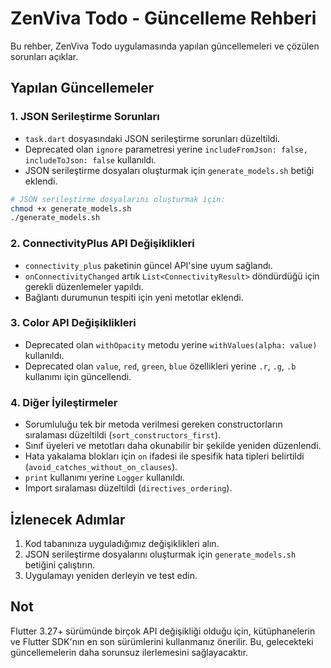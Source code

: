 # ZenViva Todo - Güncelleme Rehberi

Bu rehber, ZenViva Todo uygulamasında yapılan güncellemeleri ve çözülen sorunları açıklar.

## Yapılan Güncellemeler

### 1. JSON Serileştirme Sorunları

- `task.dart` dosyasındaki JSON serileştirme sorunları düzeltildi.
- Deprecated olan `ignore` parametresi yerine `includeFromJson: false, includeToJson: false` kullanıldı.
- JSON serileştirme dosyaları oluşturmak için `generate_models.sh` betiği eklendi.

```sh
# JSON serileştirme dosyalarını oluşturmak için:
chmod +x generate_models.sh
./generate_models.sh
```

### 2. ConnectivityPlus API Değişiklikleri

- `connectivity_plus` paketinin güncel API'sine uyum sağlandı.
- `onConnectivityChanged` artık `List<ConnectivityResult>` döndürdüğü için gerekli düzenlemeler yapıldı.
- Bağlantı durumunun tespiti için yeni metotlar eklendi.

### 3. Color API Değişiklikleri

- Deprecated olan `withOpacity` metodu yerine `withValues(alpha: value)` kullanıldı.
- Deprecated olan `value`, `red`, `green`, `blue` özellikleri yerine `.r`, `.g`, `.b` kullanımı için güncellendi.

### 4. Diğer İyileştirmeler

- Sorumluluğu tek bir metoda verilmesi gereken constructorların sıralaması düzeltildi (`sort_constructors_first`).
- Sınıf üyeleri ve metotları daha okunabilir bir şekilde yeniden düzenlendi.
- Hata yakalama blokları için `on` ifadesi ile spesifik hata tipleri belirtildi (`avoid_catches_without_on_clauses`).
- `print` kullanımı yerine `Logger` kullanıldı.
- Import sıralaması düzeltildi (`directives_ordering`).

## İzlenecek Adımlar

1. Kod tabanınıza uyguladığımız değişiklikleri alın.
2. JSON serileştirme dosyalarını oluşturmak için `generate_models.sh` betiğini çalıştırın.
3. Uygulamayı yeniden derleyin ve test edin.

## Not

Flutter 3.27+ sürümünde birçok API değişikliği olduğu için, kütüphanelerin ve Flutter SDK'nın en son sürümlerini kullanmanız önerilir. Bu, gelecekteki güncellemelerin daha sorunsuz ilerlemesini sağlayacaktır.
